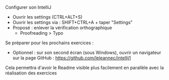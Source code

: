 
Configurer son IntelliJ

- Ouvrir les settings (CTRL+ALT+S)
- Ouvrir les settings via : SHIFT+CTRL+A + taper "Settings"
- Proposé : enlever la vérification orthographique
    - Proofreading > Typo


Se préparer pour les prochains exercices :

- Optionnel : sur son second écran (sous Windows), ouvrir un navigateur sur la page GitHub :
  https://github.com/leleannec/intellij1

Cela permettra d'avoir le Readme visible plus facilement en parallèle avec la réalisation des exercices
